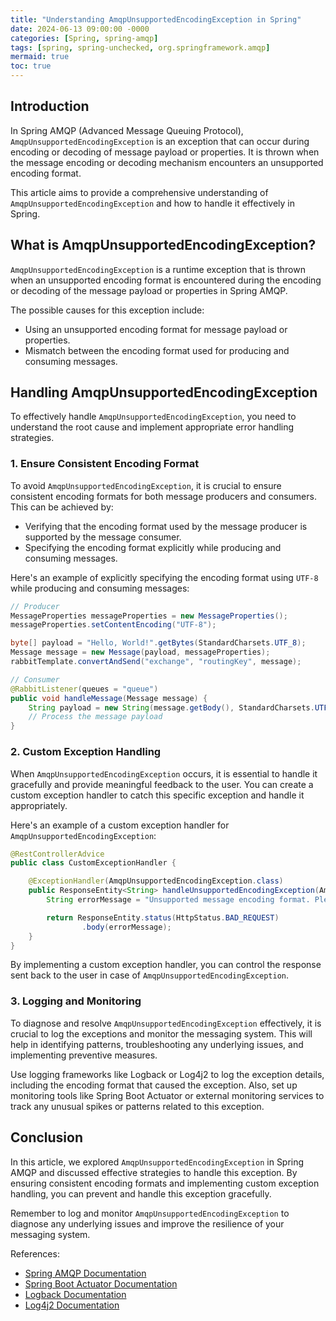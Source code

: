 ```yaml
---
title: "Understanding AmqpUnsupportedEncodingException in Spring"
date: 2024-06-13 09:00:00 -0000
categories: [Spring, spring-amqp]
tags: [spring, spring-unchecked, org.springframework.amqp]
mermaid: true
toc: true
---
```



## Introduction

In Spring AMQP (Advanced Message Queuing Protocol), `AmqpUnsupportedEncodingException` is an exception that can occur during encoding or decoding of message payload or properties. It is thrown when the message encoding or decoding mechanism encounters an unsupported encoding format.

This article aims to provide a comprehensive understanding of `AmqpUnsupportedEncodingException` and how to handle it effectively in Spring.

## What is AmqpUnsupportedEncodingException?

`AmqpUnsupportedEncodingException` is a runtime exception that is thrown when an unsupported encoding format is encountered during the encoding or decoding of the message payload or properties in Spring AMQP.

The possible causes for this exception include:

- Using an unsupported encoding format for message payload or properties.
- Mismatch between the encoding format used for producing and consuming messages.

## Handling AmqpUnsupportedEncodingException

To effectively handle `AmqpUnsupportedEncodingException`, you need to understand the root cause and implement appropriate error handling strategies.

### 1. Ensure Consistent Encoding Format

To avoid `AmqpUnsupportedEncodingException`, it is crucial to ensure consistent encoding formats for both message producers and consumers. This can be achieved by:

- Verifying that the encoding format used by the message producer is supported by the message consumer.
- Specifying the encoding format explicitly while producing and consuming messages.

Here's an example of explicitly specifying the encoding format using `UTF-8` while producing and consuming messages:

```java
// Producer
MessageProperties messageProperties = new MessageProperties();
messageProperties.setContentEncoding("UTF-8");

byte[] payload = "Hello, World!".getBytes(StandardCharsets.UTF_8);
Message message = new Message(payload, messageProperties);
rabbitTemplate.convertAndSend("exchange", "routingKey", message);

// Consumer
@RabbitListener(queues = "queue")
public void handleMessage(Message message) {
    String payload = new String(message.getBody(), StandardCharsets.UTF_8);
    // Process the message payload
}
```

### 2. Custom Exception Handling

When `AmqpUnsupportedEncodingException` occurs, it is essential to handle it gracefully and provide meaningful feedback to the user. You can create a custom exception handler to catch this specific exception and handle it appropriately.

Here's an example of a custom exception handler for `AmqpUnsupportedEncodingException`:

```java
@RestControllerAdvice
public class CustomExceptionHandler {

    @ExceptionHandler(AmqpUnsupportedEncodingException.class)
    public ResponseEntity<String> handleUnsupportedEncodingException(AmqpUnsupportedEncodingException ex) {
        String errorMessage = "Unsupported message encoding format. Please check and try again.";

        return ResponseEntity.status(HttpStatus.BAD_REQUEST)
                .body(errorMessage);
    }
}
```

By implementing a custom exception handler, you can control the response sent back to the user in case of `AmqpUnsupportedEncodingException`.

### 3. Logging and Monitoring

To diagnose and resolve `AmqpUnsupportedEncodingException` effectively, it is crucial to log the exceptions and monitor the messaging system. This will help in identifying patterns, troubleshooting any underlying issues, and implementing preventive measures.

Use logging frameworks like Logback or Log4j2 to log the exception details, including the encoding format that caused the exception. Also, set up monitoring tools like Spring Boot Actuator or external monitoring services to track any unusual spikes or patterns related to this exception.

## Conclusion

In this article, we explored `AmqpUnsupportedEncodingException` in Spring AMQP and discussed effective strategies to handle this exception. By ensuring consistent encoding formats and implementing custom exception handling, you can prevent and handle this exception gracefully.

Remember to log and monitor `AmqpUnsupportedEncodingException` to diagnose any underlying issues and improve the resilience of your messaging system.

References:
- [Spring AMQP Documentation](https://docs.spring.io/spring-amqp/docs/2.3.10.RELEASE/reference/html/)
- [Spring Boot Actuator Documentation](https://docs.spring.io/spring-boot/docs/2.5.4/reference/htmlsingle/#production-ready)
- [Logback Documentation](http://logback.qos.ch/documentation.html)
- [Log4j2 Documentation](https://logging.apache.org/log4j/2.x/manual/index.html)